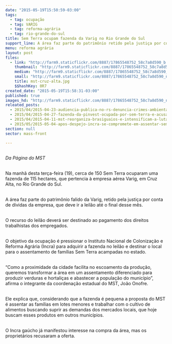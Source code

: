 ```yaml
---
date: "2015-05-19T15:50:59-03:00"
tags:
  - tag: ocupação
  - tag: VARIG
  - tag: reforma-agrária
  - tag: rio-grande-do-sul
title: Sem Terra ocupam fazenda da Varig no Rio Grande do Sul
support_line: A área faz parte do patrimônio retido pela justiça por conta de dívidas da empresa.
menu: reforma agrária
layout: post
files:
  - link: "http://farm9.staticflickr.com/8887/17865548752_58c7a8d590_b.jpg"
    thumbnail: "http://farm9.staticflickr.com/8887/17865548752_58c7a8d590_t.jpg"
    medium: "http://farm9.staticflickr.com/8887/17865548752_58c7a8d590_z.jpg"
    small: "http://farm9.staticflickr.com/8887/17865548752_58c7a8d590_n.jpg"
    title: mst-cruz-alta.jpg
    $$hashKey: 0R7
created_date: "2015-05-19T15:58:31-03:00"
published: true
images_hd: "http://farm9.staticflickr.com/8887/17865548752_58c7a8d590_n.jpg"
releated_posts:
  - 2015/04/2015-04-23-audiencia-publica-no-rs-denuncia-crimes-ambientais-em-fazenda-ocupa-pelos-sem-terra.md
  - 2015/04/2015-04-27-fazenda-da-pinvest-ocupada-por-sem-terra-e-acusada-de-grilagem-e-danos-ambientais.md
  - 2015/04/2015-04-11-mst-reorganiza-brasiguaios-e-intensificam-a-luta-pela-terra-em-mato-grosso-do-sul.md
  - 2015/05/2015-05-04-apos-despejo-incra-se-compromete-em-assentar-sem-terra-no-rs.md
section: null
sector: mass-front

---
```

<p><br />
<em>Da P&aacute;gina do MST </em></p>

<p><br />
Na manh&atilde; desta ter&ccedil;a-feira (19), cerca de 150 Sem Terra ocuparam uma fazenda de 115 hectares, que pertencia &agrave; empresa a&eacute;rea Varig, em Cruz Alta, no Rio Grande do Sul.</p>

<p><br />
A &aacute;rea faz parte do patrim&ocirc;nio falido da Varig, retido pela justi&ccedil;a por conta de d&iacute;vidas da empresa, que deve ir a leil&atilde;o at&eacute; o final desse m&ecirc;s.</p>

<p><br />
O recurso do leil&atilde;o dever&aacute; ser destinado ao pagamento dos direitos trabalhistas dos empregados.</p>

<p><br />
O objetivo da ocupa&ccedil;&atilde;o &eacute; pressionar o Instituto Nacional de Coloniza&ccedil;&atilde;o e Reforma Agr&aacute;ria (Incra) para adquirir a fazenda no leil&atilde;o e destinar o local para o assentamento de fam&iacute;lias Sem Terra acampadas no estado.</p>

<p><br />
&ldquo;Como a proximidade da cidade facilita no escoamento da produ&ccedil;&atilde;o, queremos transformar a &aacute;rea em um assentamento diferenciado para produzir verduras e hortali&ccedil;as e abastecer a popula&ccedil;&atilde;o do munic&iacute;pio&rdquo;, afirma o integrante da coordena&ccedil;&atilde;o estadual do MST, Jo&atilde;o Onofre.</p>

<p><br />
Ele explica que, considerando que a fazenda &eacute; pequena a proposta do MST &eacute; assentar as fam&iacute;lias em lotes menores e trabalhar com o cultivo de alimentos buscando suprir as demandas dos mercados locais, que hoje buscam esses produtos em outros munic&iacute;pios.</p>

<p><br />
O Incra ga&uacute;cho j&aacute; manifestou interesse na compra da &aacute;rea, mas os propriet&aacute;rios recusaram a oferta.</p>
